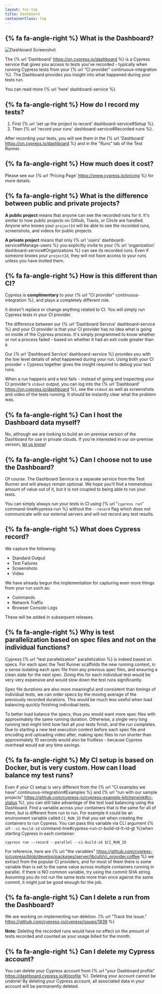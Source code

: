 ```yaml
---
layout: toc-top
title: Dashboard
containerClass: faq
---
```


## {% fa fa-angle-right %} What is the Dashboard?

![Dashboard Screenshot](/img/dashboard/dashboard-runs-list.png)

The {% url 'Dashboard' https://on.cypress.io/dashboard %} is a Cypress service that gives you access to tests you've recorded - typically when running Cypress tests from your {% url "CI provider" continuous-integration %}. The Dashboard provides you insight into what happened during your tests run.

You can read more {% url 'here' dashboard-service %}.

## {% fa fa-angle-right %} How do I record my tests?

1. First {% url 'set up the project to record' dashboard-service#Setup %}.
2. Then {% url 'record your runs' dashboard-service#Recorded-runs %}.

After recording your tests, you will see them in the {% url 'Dashboard' https://on.cypress.io/dashboard %} and in the "Runs" tab of the Test Runner.

## {% fa fa-angle-right %} How much does it cost?

Please see our {% url 'Pricing Page' https://www.cypress.io/pricing %} for more details.

## {% fa fa-angle-right %} What is the difference between public and private projects?

**A public project** means that anyone can see the recorded runs for it. It's similar to how public projects on Github, Travis, or Circle are handled. Anyone who knows your `projectId` will be able to see the recorded runs, screenshots, and videos for public projects.

**A private project** means that only {% url 'users' dashboard-service#Manage-users %} you explicitly invite to your {% url 'organization' dashboard-service#Organizations %} can see its recorded runs. Even if someone knows your `projectId`, they will not have access to your runs unless you have invited them.

## {% fa fa-angle-right %} How is this different than CI?

Cypress is **complimentary** to your {% url "CI provider" continuous-integration %}, and plays a completely different role.

It doesn't replace or change anything related to CI. You will simply run Cypress tests in your CI provider.

The difference between our {% url 'Dashboard Service' dashboard-service %} and your CI provider is that your CI provider has no idea what is going on inside of the Cypress process. It's simply programmed to know whether or not a process failed - based on whether it had an exit code greater than `0`.

Our {% url 'Dashboard Service' dashboard-service %} provides you with the low level details of *what* happened during your run. Using both your CI provider + Cypress together gives the insight required to debug your test runs.

When a run happens and a test fails - instead of going and inspecting your CI provider's `stdout` output, you can log into the {% url 'Dashboard' https://on.cypress.io/dashboard %}, see the `stdout` as well as screenshots and video of the tests running. It should be instantly clear what the problem was.

## {% fa fa-angle-right %} Can I host the Dashboard data myself?

No, although we are looking to build an on-premise version of the Dashboard for use in private clouds. If you're interested in our on-premise version, [let us know](mailto:hello@cypress.io)!

## {% fa fa-angle-right %} Can I choose not to use the Dashboard?

Of course. The Dashboard Service is a separate service from the Test Runner and will always remain optional. We hope you'll find a tremendous amount of value out of it, but it is not coupled to being able to run your tests.

You can simply always run your tests in CI using {% url "`cypress run`" command-line#cypress-run %} without the `--record` flag which does not communicate with our external servers and will not record any test results.

## {% fa fa-angle-right %} What does Cypress record?

We capture the following:

- Standard Output
- Test Failures
- Screenshots
- Video

We have already begun the implementation for capturing even more things from your run such as:

- Commands
- Network Traffic
- Browser Console Logs

These will be added in subsequent releases.

## {% fa fa-angle-right %} Why is test parallelization based on spec files and not on the individual functions?

Cypress {% url "test parallelization" parallelization %} is indeed based on specs. For each spec the Test Runner scaffolds the new running context, in a sense isolating each spec file from any previous spec files, and ensuring a clean slate for the next spec. Doing this for each _individual_ test would be very very expensive and would slow down the test runs significantly.

Spec file durations are also more meaningful and consistent than timings of individual tests, we can order specs by the moving average of the previously recorded durations. This would be much less useful when load balancing quickly finishing individual tests.

To better load balance the specs, thus you would want more spec files with approximately the same running duration. Otherwise, a single very long running test might limit how fast all your tests finish, and the run completes. Due to starting a new test execution context before each spec file and encoding and uploading video after, making spec files to run shorter than approximately 10 seconds would also be fruitless - because Cypress overhead would eat any time savings.

## {% fa fa-angle-right %} My CI setup is based on Docker, but is very custom. How can I load balance my test runs?

Even if your CI setup is very different from the {% url "CI examples we have" continuous-integration#Examples %} and {% url "run with our sample projects" https://github.com/cypress-io/cypress-example-kitchensink#ci-status %}, you can still take advantage of the test load balancing using the Dashboard. Find a variable across your containers that is the same for all of them, but is different from run to run. For example it could be an environment variable called `CI_RUN_ID` that you set when creating the containers to run Cypress. You can pass this variable via CLI argument {% url `--ci-build-id` command-line#cypress-run-ci-build-id-lt-id-gt %}when starting Cypress in each container:

```shell
cypress run --record --parallel --ci-build-id $CI_RUN_ID
```

For reference, here are {% url "the variables" https://github.com/cypress-io/cypress/blob/develop/packages/server/lib/util/ci_provider.coffee %} we extract from the popular CI providers, and for most of them there is some variable than is set to the same value across multiple containers running in parallel. If there is NO common variable, try using the commit SHA string. Assuming you do not run the same tests more than once against the same commit, it might just be good enough for the job.

## {% fa fa-angle-right %} Can I delete a run from the Dashboard?

We are working on implementing run deletion. {% url "Track the issue." https://github.com/cypress-io/cypress/issues/1839 %}

**Note:** Deleting the recorded runs would have no effect on the amount of tests recorded and counted as your usage billed  for the month.

## {% fa fa-angle-right %} Can I delete my Cypress account?

You can delete your Cypress account from {% url "your Dashboard profile" https://dashboard.cypress.io/#/profile %}. Deleting your account cannot be undone! By deleting your Cypress account, all associated data in your account will be permanently deleted.

